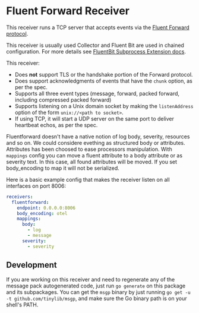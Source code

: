# Fluent Forward Receiver

This receiver runs a TCP server that accepts events via the [Fluent Forward
protocol](https://github.com/fluent/fluentd/wiki/Forward-Protocol-Specification-v1).

This receiver is usually used Collector and Fluent Bit are used in chained configuration.
For more details see [FluentBit Subprocess Extension
docs](../../extension/fluentbitextension/README.md#chained).

This receiver:

 - Does **not** support TLS or the handshake portion of the Forward protocol.
 - Does support acknowledgments of events that have the `chunk` option, as per the spec.
 - Supports all three event types (message, forward, packed forward, including
   compressed packed forward)
 - Supports listening on a Unix domain socket by making the `listenAddress`
   option of the form `unix://<path to socket>`.
 - If using TCP, it will start a UDP server on the same port to deliver
   heartbeat echos, as per the spec.

Fluentforward doesn't have a native notion of log body, severity, resources and so on.
We could considere evething as structured body or attributes. Attributes has been choosed to ease processors manipulation.
With `mappings` config you can move a fluent attribute to a body attribute or as severity text.
In this case, all found attributes will be moved.
If you set body_encoding to map it will not be serialized.

Here is a basic example config that makes the receiver listen on all interfaces
on port 8006:

```yaml
receivers:
  fluentforward:
    endpoint: 0.0.0.0:8006
    body_encoding: otel
    mappings:
      body:
        - log
        - message
      severity:
        - severity
```


## Development

If you are working on this receiver and need to regenerate any of the message
pack autogenerated code, just run `go generate` on this package and its
subpackages.  You can get the `msgp` binary by just running `go get -u -t
github.com/tinylib/msgp`, and make sure the Go binary path is on your shell's
PATH.
